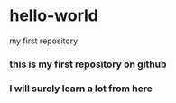 hello-world
===========

my first repository

### this is my first repository on github
### I will surely learn a lot from here
